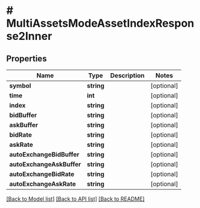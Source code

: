 # # MultiAssetsModeAssetIndexResponse2Inner

## Properties

Name | Type | Description | Notes
------------ | ------------- | ------------- | -------------
**symbol** | **string** |  | [optional]
**time** | **int** |  | [optional]
**index** | **string** |  | [optional]
**bidBuffer** | **string** |  | [optional]
**askBuffer** | **string** |  | [optional]
**bidRate** | **string** |  | [optional]
**askRate** | **string** |  | [optional]
**autoExchangeBidBuffer** | **string** |  | [optional]
**autoExchangeAskBuffer** | **string** |  | [optional]
**autoExchangeBidRate** | **string** |  | [optional]
**autoExchangeAskRate** | **string** |  | [optional]

[[Back to Model list]](../../README.md#models) [[Back to API list]](../../README.md#endpoints) [[Back to README]](../../README.md)
